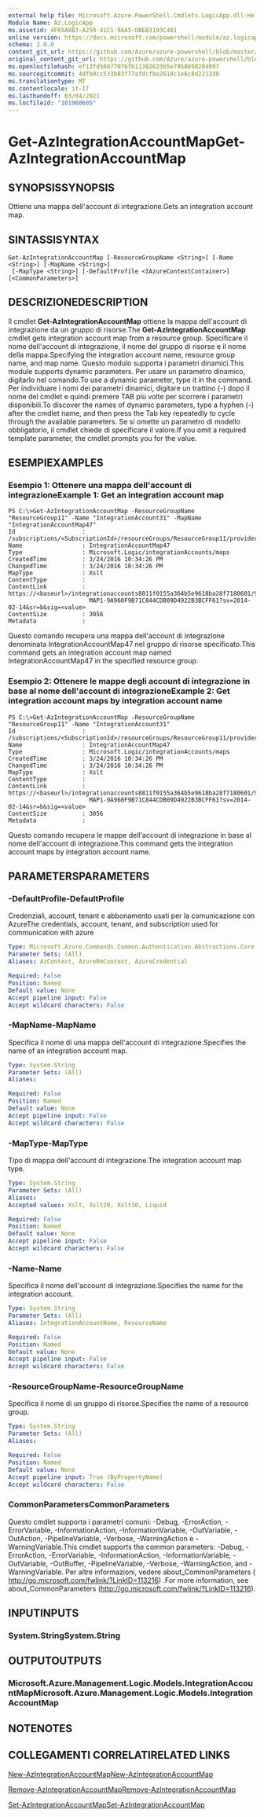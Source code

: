 ```yaml
---
external help file: Microsoft.Azure.PowerShell.Cmdlets.LogicApp.dll-Help.xml
Module Name: Az.LogicApp
ms.assetid: 4F65A8B3-A250-41C1-9AA5-DBEB3193C401
online version: https://docs.microsoft.com/powershell/module/az.logicapp/get-azintegrationaccountmap
schema: 2.0.0
content_git_url: https://github.com/Azure/azure-powershell/blob/master/src/LogicApp/LogicApp/help/Get-AzIntegrationAccountMap.md
original_content_git_url: https://github.com/Azure/azure-powershell/blob/master/src/LogicApp/LogicApp/help/Get-AzIntegrationAccountMap.md
ms.openlocfilehash: ef13fd50877076fb11382623b5e7950098204997
ms.sourcegitcommit: 4dfb0cc533b83f77afdcfbe2618c1e6c8d221330
ms.translationtype: MT
ms.contentlocale: it-IT
ms.lasthandoff: 03/04/2021
ms.locfileid: "101960605"
---
```

# <span data-ttu-id="a8b41-101">Get-AzIntegrationAccountMap</span><span class="sxs-lookup"><span data-stu-id="a8b41-101">Get-AzIntegrationAccountMap</span></span>

## <span data-ttu-id="a8b41-102">SYNOPSIS</span><span class="sxs-lookup"><span data-stu-id="a8b41-102">SYNOPSIS</span></span>
<span data-ttu-id="a8b41-103">Ottiene una mappa dell'account di integrazione.</span><span class="sxs-lookup"><span data-stu-id="a8b41-103">Gets an integration account map.</span></span>

## <span data-ttu-id="a8b41-104">SINTASSI</span><span class="sxs-lookup"><span data-stu-id="a8b41-104">SYNTAX</span></span>

```
Get-AzIntegrationAccountMap [-ResourceGroupName <String>] [-Name <String>] [-MapName <String>]
 [-MapType <String>] [-DefaultProfile <IAzureContextContainer>] [<CommonParameters>]
```

## <span data-ttu-id="a8b41-105">DESCRIZIONE</span><span class="sxs-lookup"><span data-stu-id="a8b41-105">DESCRIPTION</span></span>
<span data-ttu-id="a8b41-106">Il cmdlet **Get-AzIntegrationAccountMap** ottiene la mappa dell'account di integrazione da un gruppo di risorse.</span><span class="sxs-lookup"><span data-stu-id="a8b41-106">The **Get-AzIntegrationAccountMap** cmdlet gets integration account map from a resource group.</span></span>
<span data-ttu-id="a8b41-107">Specificare il nome dell'account di integrazione, il nome del gruppo di risorse e il nome della mappa.</span><span class="sxs-lookup"><span data-stu-id="a8b41-107">Specifying the integration account name, resource group name, and map name.</span></span>
<span data-ttu-id="a8b41-108">Questo modulo supporta i parametri dinamici.</span><span class="sxs-lookup"><span data-stu-id="a8b41-108">This module supports dynamic parameters.</span></span>
<span data-ttu-id="a8b41-109">Per usare un parametro dinamico, digitarlo nel comando.</span><span class="sxs-lookup"><span data-stu-id="a8b41-109">To use a dynamic parameter, type it in the command.</span></span>
<span data-ttu-id="a8b41-110">Per individuare i nomi dei parametri dinamici, digitare un trattino (-) dopo il nome del cmdlet e quindi premere TAB più volte per scorrere i parametri disponibili.</span><span class="sxs-lookup"><span data-stu-id="a8b41-110">To discover the names of dynamic parameters, type a hyphen (-) after the cmdlet name, and then press the Tab key repeatedly to cycle through the available parameters.</span></span>
<span data-ttu-id="a8b41-111">Se si omette un parametro di modello obbligatorio, il cmdlet chiede di specificare il valore.</span><span class="sxs-lookup"><span data-stu-id="a8b41-111">If you omit a required template parameter, the cmdlet prompts you for the value.</span></span>

## <span data-ttu-id="a8b41-112">ESEMPI</span><span class="sxs-lookup"><span data-stu-id="a8b41-112">EXAMPLES</span></span>

### <span data-ttu-id="a8b41-113">Esempio 1: Ottenere una mappa dell'account di integrazione</span><span class="sxs-lookup"><span data-stu-id="a8b41-113">Example 1: Get an integration account map</span></span>
```
PS C:\>Get-AzIntegrationAccountMap -ResourceGroupName "ResourceGroup11" -Name "IntegrationAccount31" -MapName "IntegrationAccountMap47"
Id                   : /subscriptions/<SubscriptionId>/resourceGroups/ResourceGroup11/providers/Microsoft.Logic/integrationAccounts/IntegrationAccount31/maps/IntegrationAccountMap47
Name                 : IntegrationAccountMap47
Type                 : Microsoft.Logic/integrationAccounts/maps
CreatedTime          : 3/24/2016 10:34:26 PM
ChangedTime          : 3/24/2016 10:34:26 PM
MapType              : Xslt
ContentType          : 
ContentLink          : https://<baseurl>/integrationaccounts8811f0155a364b5e9618ba28f7180601/99D1E_XSLT_INTEGRATIONACCOUNT
                       MAP1-9A960F9B71C844CDB09D4922B3BCFF61?sv=2014-02-14&sr=b&sig=<value>
ContentSize          : 3056
Metadata             :
```

<span data-ttu-id="a8b41-114">Questo comando recupera una mappa dell'account di integrazione denominata IntegrationAccountMap47 nel gruppo di risorse specificato.</span><span class="sxs-lookup"><span data-stu-id="a8b41-114">This command gets an integration account map named IntegrationAccountMap47 in the specified resource group.</span></span>

### <span data-ttu-id="a8b41-115">Esempio 2: Ottenere le mappe degli account di integrazione in base al nome dell'account di integrazione</span><span class="sxs-lookup"><span data-stu-id="a8b41-115">Example 2: Get integration account maps by integration account name</span></span>
```
PS C:\>Get-AzIntegrationAccountMap -ResourceGroupName "ResourceGroup11" -Name "IntegrationAccount31"
Id                   : /subscriptions/<SubscriptionId>/resourceGroups/ResourceGroup11/providers/Microsoft.Logic/integrationAccounts/IntegrationAccount31/maps/IntegrationAccountMap47
Name                 : IntegrationAccountMap47
Type                 : Microsoft.Logic/integrationAccounts/maps
CreatedTime          : 3/24/2016 10:34:26 PM
ChangedTime          : 3/24/2016 10:34:26 PM
MapType              : Xslt
ContentType          : 
ContentLink          : https://<baseurl>/integrationaccounts8811f0155a364b5e9618ba28f7180601/99D1E_XSLT_INTEGRATIONACCOUNT
                       MAP1-9A960F9B71C844CDB09D4922B3BCFF61?sv=2014-02-14&sr=b&sig=<value>
ContentSize          : 3056
Metadata             :
```

<span data-ttu-id="a8b41-116">Questo comando recupera le mappe dell'account di integrazione in base al nome dell'account di integrazione.</span><span class="sxs-lookup"><span data-stu-id="a8b41-116">This command gets the integration account maps by integration account name.</span></span>

## <span data-ttu-id="a8b41-117">PARAMETERS</span><span class="sxs-lookup"><span data-stu-id="a8b41-117">PARAMETERS</span></span>

### <span data-ttu-id="a8b41-118">-DefaultProfile</span><span class="sxs-lookup"><span data-stu-id="a8b41-118">-DefaultProfile</span></span>
<span data-ttu-id="a8b41-119">Credenziali, account, tenant e abbonamento usati per la comunicazione con Azure</span><span class="sxs-lookup"><span data-stu-id="a8b41-119">The credentials, account, tenant, and subscription used for communication with azure</span></span>

```yaml
Type: Microsoft.Azure.Commands.Common.Authentication.Abstractions.Core.IAzureContextContainer
Parameter Sets: (All)
Aliases: AzContext, AzureRmContext, AzureCredential

Required: False
Position: Named
Default value: None
Accept pipeline input: False
Accept wildcard characters: False
```

### <span data-ttu-id="a8b41-120">-MapName</span><span class="sxs-lookup"><span data-stu-id="a8b41-120">-MapName</span></span>
<span data-ttu-id="a8b41-121">Specifica il nome di una mappa dell'account di integrazione.</span><span class="sxs-lookup"><span data-stu-id="a8b41-121">Specifies the name of an integration account map.</span></span>

```yaml
Type: System.String
Parameter Sets: (All)
Aliases:

Required: False
Position: Named
Default value: None
Accept pipeline input: False
Accept wildcard characters: False
```

### <span data-ttu-id="a8b41-122">-MapType</span><span class="sxs-lookup"><span data-stu-id="a8b41-122">-MapType</span></span>
<span data-ttu-id="a8b41-123">Tipo di mappa dell'account di integrazione.</span><span class="sxs-lookup"><span data-stu-id="a8b41-123">The integration account map type.</span></span>

```yaml
Type: System.String
Parameter Sets: (All)
Aliases:
Accepted values: Xslt, Xslt20, Xslt30, Liquid

Required: False
Position: Named
Default value: None
Accept pipeline input: False
Accept wildcard characters: False
```

### <span data-ttu-id="a8b41-124">-Name</span><span class="sxs-lookup"><span data-stu-id="a8b41-124">-Name</span></span>
<span data-ttu-id="a8b41-125">Specifica il nome dell'account di integrazione.</span><span class="sxs-lookup"><span data-stu-id="a8b41-125">Specifies the name for the integration account.</span></span>

```yaml
Type: System.String
Parameter Sets: (All)
Aliases: IntegrationAccountName, ResourceName

Required: False
Position: Named
Default value: None
Accept pipeline input: False
Accept wildcard characters: False
```

### <span data-ttu-id="a8b41-126">-ResourceGroupName</span><span class="sxs-lookup"><span data-stu-id="a8b41-126">-ResourceGroupName</span></span>
<span data-ttu-id="a8b41-127">Specifica il nome di un gruppo di risorse.</span><span class="sxs-lookup"><span data-stu-id="a8b41-127">Specifies the name of a resource group.</span></span>

```yaml
Type: System.String
Parameter Sets: (All)
Aliases:

Required: False
Position: Named
Default value: None
Accept pipeline input: True (ByPropertyName)
Accept wildcard characters: False
```

### <span data-ttu-id="a8b41-128">CommonParameters</span><span class="sxs-lookup"><span data-stu-id="a8b41-128">CommonParameters</span></span>
<span data-ttu-id="a8b41-129">Questo cmdlet supporta i parametri comuni: -Debug, -ErrorAction, -ErrorVariable, -InformationAction, -InformationVariable, -OutVariable, -OutAction, -PipelineVariable, -Verbose, -WarningAction e -WarningVariable.</span><span class="sxs-lookup"><span data-stu-id="a8b41-129">This cmdlet supports the common parameters: -Debug, -ErrorAction, -ErrorVariable, -InformationAction, -InformationVariable, -OutVariable, -OutBuffer, -PipelineVariable, -Verbose, -WarningAction, and -WarningVariable.</span></span> <span data-ttu-id="a8b41-130">Per altre informazioni, vedere about_CommonParameters ( http://go.microsoft.com/fwlink/?LinkID=113216) .</span><span class="sxs-lookup"><span data-stu-id="a8b41-130">For more information, see about_CommonParameters (http://go.microsoft.com/fwlink/?LinkID=113216).</span></span>

## <span data-ttu-id="a8b41-131">INPUT</span><span class="sxs-lookup"><span data-stu-id="a8b41-131">INPUTS</span></span>

### <span data-ttu-id="a8b41-132">System.String</span><span class="sxs-lookup"><span data-stu-id="a8b41-132">System.String</span></span>

## <span data-ttu-id="a8b41-133">OUTPUT</span><span class="sxs-lookup"><span data-stu-id="a8b41-133">OUTPUTS</span></span>

### <span data-ttu-id="a8b41-134">Microsoft.Azure.Management.Logic.Models.IntegrationAccountMap</span><span class="sxs-lookup"><span data-stu-id="a8b41-134">Microsoft.Azure.Management.Logic.Models.IntegrationAccountMap</span></span>

## <span data-ttu-id="a8b41-135">NOTE</span><span class="sxs-lookup"><span data-stu-id="a8b41-135">NOTES</span></span>

## <span data-ttu-id="a8b41-136">COLLEGAMENTI CORRELATI</span><span class="sxs-lookup"><span data-stu-id="a8b41-136">RELATED LINKS</span></span>

[<span data-ttu-id="a8b41-137">New-AzIntegrationAccountMap</span><span class="sxs-lookup"><span data-stu-id="a8b41-137">New-AzIntegrationAccountMap</span></span>](./New-AzIntegrationAccountMap.md)

[<span data-ttu-id="a8b41-138">Remove-AzIntegrationAccountMap</span><span class="sxs-lookup"><span data-stu-id="a8b41-138">Remove-AzIntegrationAccountMap</span></span>](./Remove-AzIntegrationAccountMap.md)

[<span data-ttu-id="a8b41-139">Set-AzIntegrationAccountMap</span><span class="sxs-lookup"><span data-stu-id="a8b41-139">Set-AzIntegrationAccountMap</span></span>](./Set-AzIntegrationAccountMap.md)


